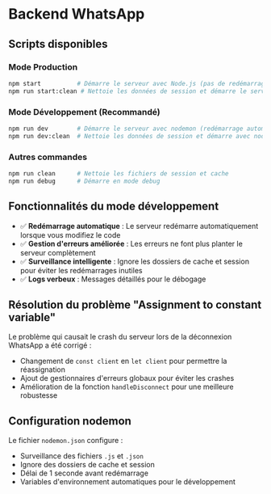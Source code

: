 # Backend WhatsApp

## Scripts disponibles

### Mode Production
```bash
npm start          # Démarre le serveur avec Node.js (pas de redémarrage automatique)
npm run start:clean # Nettoie les données de session et démarre le serveur
```

### Mode Développement (Recommandé)
```bash
npm run dev        # Démarre le serveur avec nodemon (redémarrage automatique)
npm run dev:clean  # Nettoie les données de session et démarre avec nodemon
```

### Autres commandes
```bash
npm run clean      # Nettoie les fichiers de session et cache
npm run debug      # Démarre en mode debug
```

## Fonctionnalités du mode développement

- ✅ **Redémarrage automatique** : Le serveur redémarre automatiquement lorsque vous modifiez le code
- ✅ **Gestion d'erreurs améliorée** : Les erreurs ne font plus planter le serveur complètement
- ✅ **Surveillance intelligente** : Ignore les dossiers de cache et session pour éviter les redémarrages inutiles
- ✅ **Logs verbeux** : Messages détaillés pour le débogage

## Résolution du problème "Assignment to constant variable"

Le problème qui causait le crash du serveur lors de la déconnexion WhatsApp a été corrigé :
- Changement de `const client` en `let client` pour permettre la réassignation
- Ajout de gestionnaires d'erreurs globaux pour éviter les crashes
- Amélioration de la fonction `handleDisconnect` pour une meilleure robustesse

## Configuration nodemon

Le fichier `nodemon.json` configure :
- Surveillance des fichiers `.js` et `.json`
- Ignore des dossiers de cache et session
- Délai de 1 seconde avant redémarrage
- Variables d'environnement automatiques pour le développement 